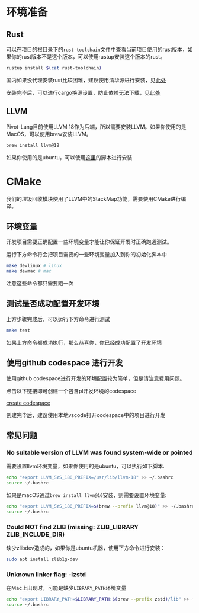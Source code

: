 # 环境准备

## Rust

可以在项目的根目录下的`rust-toolchain`文件中查看当前项目使用的rust版本，如果你的rust版本不是这个版本，可以使用rustup安装这个版本的rust。

```bash
rustup install $(cat rust-toolchain)
```

国内如果没代理安装rust比较困难，建议使用清华源进行安装，见[此处](https://mirrors.tuna.tsinghua.edu.cn/help/rustup/)

安装完毕后，可以进行cargo换源设置，防止依赖无法下载，见[此处](https://mirrors.tuna.tsinghua.edu.cn/help/crates.io-index.git/)

## LLVM

Pivot-Lang目前使用LLVM 18作为后端，所以需要安装LLVM。如果你使用的是MacOS，可以使用brew安装LLVM。

```bash
brew install llvm@18
```

如果你使用的是ubuntu，可以使用[这里](https://github.com/Pivot-Studio/setup-llvm/blob/main/scripts/install_llvm.sh)的脚本进行安装

# CMake

我们的垃圾回收模块使用了LLVM中的StackMap功能，需要使用CMake进行编译。

## 环境变量

开发项目需要正确配置一些环境变量才能让你保证开发时正确跑通测试。

运行下方命令将会把项目需要的一些环境变量加入到你的初始化脚本中

```bash
make devlinux # linux
make devmac # mac
```

注意这些命令都只需要跑一次

## 测试是否成功配置开发环境

上方步骤完成后，可以运行下方命令进行测试

```bash
make test
```

如果上方命令都成功执行，那么恭喜你，你已经成功配置了开发环境

## 使用github codespace 进行开发

使用github codespace进行开发的环境配置较为简单，但是请注意费用问题。

点击以下链接即可创建一个包含pl开发环境的codespace

[create codespace](https://github.com/codespaces/new?machine=standardLinux32gb&repo=535925143&ref=master&devcontainer_path=.devcontainer%2Fdevcontainer.json&location=SouthEastAsia)

创建完毕后，建议使用本地vscode打开codespace中的项目进行开发

## 常见问题

### No suitable version of LLVM was found system-wide or pointed

需要设置llvm环境变量，如果你使用的是ubuntu，可以执行如下脚本.

```bash
echo "export LLVM_SYS_180_PREFIX=/usr/lib/llvm-18" >> ~/.bashrc
source ~/.bashrc
```

如果是macOS通过`brew install llvm@16`安装，则需要设置环境变量:

```bash
echo "export LLVM_SYS_180_PREFIX=$(brew --prefix llvm@18)" >> ~/.bashrc
source ~/.bashrc
```

### Could NOT find ZLIB (missing: ZLIB_LIBRARY ZLIB_INCLUDE_DIR)

缺少zlibdev造成的，如果你是ubuntu机器，使用下方命令进行安装：

```bash
sudo apt install zlib1g-dev
```

### Unknown linker flag: -lzstd

在Mac上出现时，可能是缺少`LIBRARY_PATH`环境变量

```bash
echo "export LIBRARY_PATH=$LIBRARY_PATH:$(brew --prefix zstd)/lib" >> ~/.bashrc
source ~/.bashrc
```
